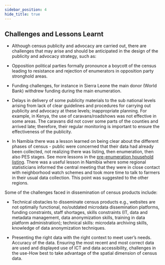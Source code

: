 ```yaml
---
sidebar_position: 4
hide_title: true 
---
```


## Challenges and Lessons Learnt

- Although census publicity and advocacy are carried out, there are challenges that may arise and should be anticipated in the design of the publicity and advocacy strategy, such as:

- Opposition political parties formally pronounce a boycott of the census leading to resistance and rejection of enumerators in opposition party stronghold areas.

- Funding challenges, for instance in Sierra Leone the main donor (World Bank) withdrew funding during the main enumeration.

- Delays in delivery of some publicity materials to the sub national levels arising from lack of clear guidelines and procedures for carrying out publicity and advocacy at these levels; inappropriate planning. For example, in Kenya, the use of caravans/roadshows was not effective in some areas. The caravans did not cover some parts of the counties and arrived late; therefore, their regular monitoring is important to ensure the effectiveness of the publicity.

- In Namibia there was a lesson learned on being clear about the different phases of census - public were concerned that their data had already been collected, not realizing there was listing, then enumeration, then also PES stages. See more lessons in the [pre-enumeration household listing](file:///C:/Users/ymersha/Downloads/e-cencus-handbook/Chapter12%20Advocacy-to%20upload.docx#_10.1.2%EF%BF%BCLessons_Learnt). There was a useful lesson in Namibia where some regional statisticians informed the central meeting that they were in close contact with neighborhood watch schemes and took more time to talk to farmers in their usual data collection. This point was suggested to the other regions.

Some of the challenges faced in dissemination of census products include:

- Technical obstacles to disseminate census products e.g., websites are not optimally functional, no/outdated microdata dissemination platforms, funding constraints, staff shortages, skills constraints (IT, data and metadata management, data anonymization skills, training in data platform administration); technical skills: microdata archiving skills, knowledge of data anonymization techniques.

- Presenting the right data with the right context to meet user’s needs. Accuracy of the data. Ensuring the most recent and most correct data are used and displayed use of ICT and data accessibility, challenges in the use-How best to take advantage of the spatial dimension of census data.
